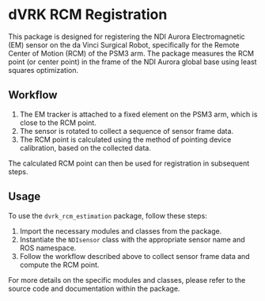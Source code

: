 # dVRK RCM Registration

This package is designed for registering the NDI Aurora Electromagnetic (EM) sensor on the da Vinci Surgical Robot, specifically for the Remote Center of Motion (RCM) of the PSM3 arm. The package measures the RCM point (or center point) in the frame of the NDI Aurora global base using least squares optimization.

## Workflow

1. The EM tracker is attached to a fixed element on the PSM3 arm, which is close to the RCM point.
2. The sensor is rotated to collect a sequence of sensor frame data.
3. The RCM point is calculated using the method of pointing device calibration, based on the collected data.

The calculated RCM point can then be used for registration in subsequent steps.

## Usage

To use the `dvrk_rcm_estimation` package, follow these steps:

1. Import the necessary modules and classes from the package.
2. Instantiate the `NDIsensor` class with the appropriate sensor name and ROS namespace.
3. Follow the workflow described above to collect sensor frame data and compute the RCM point.

For more details on the specific modules and classes, please refer to the source code and documentation within the package.

